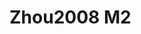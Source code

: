 <a name="material" />

# Zhou2008 M2
<script type="application/ld+json">
  {
    "@context": "https://schema.org/",
    "@type": "ChemicalSubstance",
    "http://purl.org/dc/terms/conformsTo":
      {
        "@type": "CreativeWork",
        "@id": "https://bioschemas.org/profiles/ChemicalSubstance/0.4-RELEASE/"
      },
    "@id": "https://egonw.github.io/nanowiki/nanowiki214.html#material",
    "name": "Zhou2008 M2",
    "sameAs: "http://127.0.0.1/mediawiki/index.php/Special:URIResolver/Zhou2008_M2"
  }
</script>

